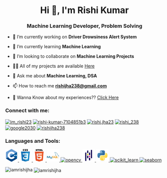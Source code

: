 <h1 align="center">Hi 👋, I'm Rishi Kumar</h1>
<h3 align="center">Machine Learning Developer, Problem Solving</h3>

- 🔭 I’m currently working on **Driver Drowsiness Alert System**

- 🌱 I’m currently learning **Machine Learning**

- 👯 I’m looking to collaborate on **Machine Learning Projects**

- 👨‍💻 All of my projects are available [Here](github.com/iAmRishijha?tab=repositories)

- 💬 Ask me about **Machine Learning, DSA**

- 📫 How to reach me **rishijha238@gmail.com**

- 📄 Wanna Know about my experiences?? [Click Here](http://bit.ly/Rishi-resume)

<h3 align="left">Connect with me:</h3>
<p align="left">
<a href="https://twitter.com/im_rishi23" target="blank"><img align="center" src="https://raw.githubusercontent.com/rahuldkjain/github-profile-readme-generator/master/src/images/icons/Social/twitter.svg" alt="im_rishi23" height="30" width="40" /></a>
<a href="https://linkedin.com/in/rishi-kumar-7104851b3" target="blank"><img align="center" src="https://raw.githubusercontent.com/rahuldkjain/github-profile-readme-generator/master/src/images/icons/Social/linked-in-alt.svg" alt="rishi-kumar-7104851b3" height="30" width="40" /></a>
<a href="https://instagram.com/rishi.jha23" target="blank"><img align="center" src="https://raw.githubusercontent.com/rahuldkjain/github-profile-readme-generator/master/src/images/icons/Social/instagram.svg" alt="rishi.jha23" height="30" width="40" /></a>
<a href="https://www.codechef.com/users/rishi_238" target="blank"><img align="center" src="https://cdn.jsdelivr.net/npm/simple-icons@3.1.0/icons/codechef.svg" alt="rishi_238" height="30" width="40" /></a>
<a href="https://www.leetcode.com/google2030" target="blank"><img align="center" src="https://raw.githubusercontent.com/rahuldkjain/github-profile-readme-generator/master/src/images/icons/Social/leet-code.svg" alt="google2030" height="30" width="40" /></a>
<a href="https://auth.geeksforgeeks.org/user/rishijha238" target="blank"><img align="center" src="https://raw.githubusercontent.com/rahuldkjain/github-profile-readme-generator/master/src/images/icons/Social/geeks-for-geeks.svg" alt="rishijha238" height="30" width="40" /></a>
</p>

<h3 align="left">Languages and Tools:</h3>
<p align="left"> <a href="https://www.w3schools.com/cpp/" target="_blank" rel="noreferrer"> <img src="https://raw.githubusercontent.com/devicons/devicon/master/icons/cplusplus/cplusplus-original.svg" alt="cplusplus" width="40" height="40"/> </a> <a href="https://www.w3schools.com/css/" target="_blank" rel="noreferrer"> <img src="https://raw.githubusercontent.com/devicons/devicon/master/icons/css3/css3-original-wordmark.svg" alt="css3" width="40" height="40"/> </a> <a href="https://www.w3.org/html/" target="_blank" rel="noreferrer"> <img src="https://raw.githubusercontent.com/devicons/devicon/master/icons/html5/html5-original-wordmark.svg" alt="html5" width="40" height="40"/> </a> <a href="https://www.mysql.com/" target="_blank" rel="noreferrer"> <img src="https://raw.githubusercontent.com/devicons/devicon/master/icons/mysql/mysql-original-wordmark.svg" alt="mysql" width="40" height="40"/> </a> <a href="https://opencv.org/" target="_blank" rel="noreferrer"> <img src="https://www.vectorlogo.zone/logos/opencv/opencv-icon.svg" alt="opencv" width="40" height="40"/> </a> <a href="https://pandas.pydata.org/" target="_blank" rel="noreferrer"> <img src="https://raw.githubusercontent.com/devicons/devicon/2ae2a900d2f041da66e950e4d48052658d850630/icons/pandas/pandas-original.svg" alt="pandas" width="40" height="40"/> </a> <a href="https://www.python.org" target="_blank" rel="noreferrer"> <img src="https://raw.githubusercontent.com/devicons/devicon/master/icons/python/python-original.svg" alt="python" width="40" height="40"/> </a> <a href="https://scikit-learn.org/" target="_blank" rel="noreferrer"> <img src="https://upload.wikimedia.org/wikipedia/commons/0/05/Scikit_learn_logo_small.svg" alt="scikit_learn" width="40" height="40"/> </a> <a href="https://seaborn.pydata.org/" target="_blank" rel="noreferrer"> <img src="https://seaborn.pydata.org/_images/logo-mark-lightbg.svg" alt="seaborn" width="40" height="40"/> </a> </p>

<p><img align="left" src="https://github-readme-stats.vercel.app/api/top-langs?username=iamrishijha&show_icons=true&locale=en&layout=compact" alt="iamrishijha" /></p>

<p>&nbsp;<img align="center" src="https://github-readme-stats.vercel.app/api?username=iamrishijha&show_icons=true&locale=en" alt="iamrishijha" /></p>

